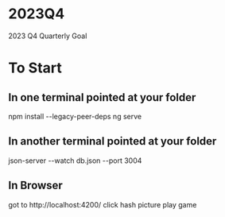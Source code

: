 # 2023Q4
2023 Q4 Quarterly Goal

# To Start
## In one terminal pointed at your folder
npm install --legacy-peer-deps
ng serve

## In another terminal pointed at your folder
json-server --watch db.json --port 3004

## In Browser
got to http://localhost:4200/
click hash picture
play game
